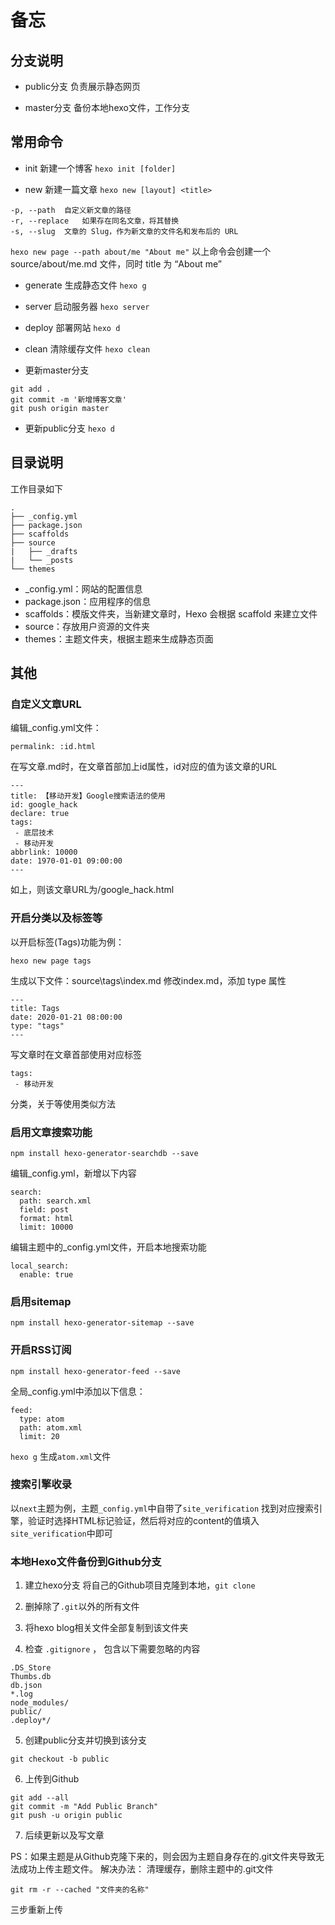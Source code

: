 # 备忘

## 分支说明

- public分支
负责展示静态网页

- master分支
备份本地hexo文件，工作分支

## 常用命令

- init 新建一个博客
`hexo init [folder]`

- new 新建一篇文章
`hexo new [layout] <title>`

```shell
-p, --path	自定义新文章的路径
-r, --replace	如果存在同名文章，将其替换
-s, --slug	文章的 Slug，作为新文章的文件名和发布后的 URL
```

`hexo new page --path about/me "About me"`
以上命令会创建一个 source/about/me.md 文件，同时 title 为 “About me”

- generate 生成静态文件
`hexo g`

- server 启动服务器
`hexo server`

- deploy 部署网站
`hexo d`

- clean 清除缓存文件
`hexo clean`

- 更新master分支

```shell
git add .
git commit -m '新增博客文章'
git push origin master
```

- 更新public分支
`hexo d`

## 目录说明

工作目录如下

```shell
.
├── _config.yml
├── package.json
├── scaffolds
├── source
|   ├── _drafts
|   └── _posts
└── themes
```

- _config.yml：网站的配置信息
- package.json：应用程序的信息
- scaffolds：模版文件夹，当新建文章时，Hexo 会根据 scaffold 来建立文件
- source：存放用户资源的文件夹
- themes：主题文件夹，根据主题来生成静态页面

## 其他

### 自定义文章URL
编辑_config.yml文件：

```
permalink: :id.html
```

在写文章.md时，在文章首部加上id属性，id对应的值为该文章的URL

```
---
title: 【移动开发】Google搜索语法的使用
id: google_hack
declare: true
tags:
 - 底层技术
 - 移动开发
abbrlink: 10000
date: 1970-01-01 09:00:00
---
```

如上，则该文章URL为/google_hack.html

### 开启分类以及标签等
以开启标签(Tags)功能为例：

```shell
hexo new page tags
```

生成以下文件：source\tags\index.md
修改index.md，添加 type 属性

```
---
title: Tags
date: 2020-01-21 08:00:00
type: "tags"
---
```
写文章时在文章首部使用对应标签

```
tags:
 - 移动开发
```

分类，关于等使用类似方法

### 启用文章搜索功能

```shell
npm install hexo-generator-searchdb --save
```

编辑_config.yml，新增以下内容

```
search:
  path: search.xml
  field: post
  format: html
  limit: 10000
```

编辑主题中的_config.yml文件，开启本地搜索功能

```
local_search:
  enable: true
```

### 启用sitemap

```
npm install hexo-generator-sitemap --save
```

### 开启RSS订阅

```
npm install hexo-generator-feed --save
```

全局_config.yml中添加以下信息：

```
feed:
  type: atom
  path: atom.xml
  limit: 20
```

`hexo g` 生成`atom.xml`文件

### 搜索引擎收录
以`next`主题为例，主题`_config.yml`中自带了`site_verification`
找到对应搜索引擎，验证时选择HTML标记验证，然后将对应的content的值填入`site_verification`中即可

### 本地Hexo文件备份到Github分支

1. 建立hexo分支
将自己的Github项目克隆到本地，`git clone`

2. 删掉除了`.git`以外的所有文件

3. 将hexo blog相关文件全部复制到该文件夹

4. 检查 `.gitignore` ， 包含以下需要忽略的内容
```
.DS_Store
Thumbs.db
db.json
*.log
node_modules/
public/
.deploy*/
```

5. 创建public分支并切换到该分支
```shell
git checkout -b public
```

6. 上传到Github
```shell
git add --all
git commit -m "Add Public Branch"
git push -u origin public
```

7. 后续更新以及写文章

PS：如果主题是从Github克隆下来的，则会因为主题自身存在的.git文件夹导致无法成功上传主题文件。
解决办法：
清理缓存，删除主题中的.git文件
```shell
git rm -r --cached "文件夹的名称"
```
三步重新上传
